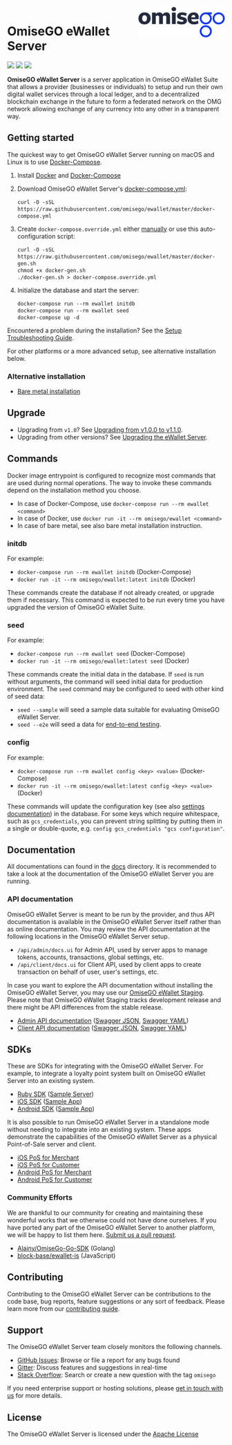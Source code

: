 <img src="assets/logo.png" align="right" />

# OmiseGO eWallet Server

[![](https://img.shields.io/circleci/project/github/omisego/ewallet/master.svg)](https://circleci.com/gh/omisego/ewallet/tree/master)
[![](https://img.shields.io/gitter/room/omisego/ewallet.svg)](https://gitter.im/omisego/ewallet)
[![](https://img.shields.io/github/issues/omisego/ewallet.svg)](https://img.shields.io/github/issues/omisego/ewallet.svg)

**OmiseGO eWallet Server** is a server application in OmiseGO eWallet Suite that allows a provider (businesses or individuals) to setup and run their own digital wallet services through a local ledger, and to a decentralized blockchain exchange in the future to form a federated network on the OMG network allowing exchange of any currency into any other in a transparent way.

## Getting started

The quickest way to get OmiseGO eWallet Server running on macOS and Linux is to use [Docker-Compose](https://docs.docker.com/compose/install/).

1. Install [Docker](https://docs.docker.com/install/) and [Docker-Compose](https://docs.docker.com/compose/install/)

2. Download OmiseGO eWallet Server's [docker-compose.yml](https://raw.githubusercontent.com/omisego/ewallet/master/docker-compose.yml):

    ```shell
    curl -O -sSL https://raw.githubusercontent.com/omisego/ewallet/master/docker-compose.yml
    ```

3. Create `docker-compose.override.yml` either [manually](https://docs.docker.com/compose/extends/) or use this auto-configuration script:

    ```
    curl -O -sSL https://raw.githubusercontent.com/omisego/ewallet/master/docker-gen.sh
    chmod +x docker-gen.sh
    ./docker-gen.sh > docker-compose.override.yml
    ```

4. Initialize the database and start the server:

    ```
    docker-compose run --rm ewallet initdb
    docker-compose run --rm ewallet seed
    docker-compose up -d
    ```

Encountered a problem during the installation? See the [Setup Troubleshooting Guide](docs/setup/troubleshooting.md).

For other platforms or a more advanced setup, see alternative installation below.

### Alternative installation

-   [Bare metal installation](docs/setup/bare_metal.md)

## Upgrade

- Upgrading from `v1.0`? See [Upgrading from v1.0.0 to v1.1.0](docs/setup/upgrading/v1.1.0.md).
- Upgrading from other versions? See [Upgrading the eWallet Server](docs/setup/upgrading).

## Commands

Docker image entrypoint is configured to recognize most commands that are used during normal operations. The way to invoke these commands depend on the installation method you choose.

-   In case of Docker-Compose, use `docker-compose run --rm ewallet <command>`
-   In case of Docker, use `docker run -it --rm omisego/ewallet <command>`
-   In case of bare metal, see also bare metal installation instruction.

### initdb

For example:

-   `docker-compose run --rm ewallet initdb` (Docker-Compose)
-   `docker run -it --rm omisego/ewallet:latest initdb` (Docker)

These commands create the database if not already created, or upgrade them if necessary. This command is expected to be run every time you have upgraded the version of OmiseGO eWallet Suite.

### seed

For example:

-   `docker-compose run --rm ewallet seed` (Docker-Compose)
-   `docker run -it --rm omisego/ewallet:latest seed` (Docker)

These commands create the initial data in the database. If `seed` is run without arguments, the command will seed initial data for production environment. The `seed` command may be configured to seed with other kind of seed data:

-   `seed --sample` will seed a sample data suitable for evaluating OmiseGO eWallet Server.
-   `seed --e2e` will seed a data for [end-to-end testing](docs/setup/advanced/env.md).

### config

For example:

-   `docker-compose run --rm ewallet config <key> <value>` (Docker-Compose)
-   `docker run -it --rm omisego/ewallet:latest config <key> <value>` (Docker)

These commands will update the configuration key (see also [settings documentation](docs/setup/advanced/settings.md)) in the database. For some keys which require whitespace, such as `gcs_credentials`, you can prevent string splitting by putting them in a single or double-quote, e.g. `config gcs_credentials "gcs configuration"`.

## Documentation

All documentations can found in the [docs](docs/) directory. It is recommended to take a look at the documentation of the OmiseGO eWallet Server you are running.

### API documentation

OmiseGO eWallet Server is meant to be run by the provider, and thus API documentation is available in the OmiseGO eWallet Server itself rather than as online documentation. You may review the API documentation at the following locations in the OmiseGO eWallet Server setup.

-   `/api/admin/docs.ui` for Admin API, used by server apps to manage tokens, accounts, transactions, global settings, etc.
-   `/api/client/docs.ui` for Client API, used by client apps to create transaction on behalf of user, user's settings, etc.

In case you want to explore the API documentation without installing the OmiseGO eWallet Server, you may use our [OmiseGO eWallet Staging](https://ewallet.staging.omisego.io/). Please note that OmiseGO eWallet Staging tracks development release and there might be API differences from the stable release.

-   [Admin API documentation](https://ewallet.staging.omisego.io/api/admin/docs.ui) ([Swagger JSON](https://ewallet.staging.omisego.io/api/admin/docs.json), [Swagger YAML](https://ewallet.staging.omisego.io/api/admin/docs.yaml))
-   [Client API documentation](https://ewallet.staging.omisego.io/api/client/docs.ui) ([Swagger JSON](https://ewallet.staging.omisego.io/api/client/docs.json), [Swagger YAML](https://ewallet.staging.omisego.io/api/client/docs.yaml))

## SDKs

These are SDKs for integrating with the OmiseGO eWallet Server. For example, to integrate a loyalty point system built on OmiseGO eWallet Server into an existing system.

-   [Ruby SDK](https://github.com/omisego/ruby-sdk) ([Sample Server](https://github.com/omisego/sample-server))
-   [iOS SDK](https://github.com/omisego/ios-sdk) ([Sample App](https://github.com/omisego/sample-ios))
-   [Android SDK](https://github.com/omisego/android-sdk) ([Sample App](https://github.com/omisego/sample-android))

It is also possible to run OmiseGO eWallet Server in a standalone mode without needing to integrate into an existing system. These apps demonstrate the capabilities of the OmiseGO eWallet Server as a physical Point-of-Sale server and client.

-   [iOS PoS for Merchant](https://github.com/omisego/pos-merchant-ios)
-   [iOS PoS for Customer](https://github.com/omisego/pos-client-ios)
-   [Android PoS for Merchant](https://github.com/omisego/pos-merchant-android)
-   [Android PoS for Customer](https://github.com/omisego/pos-client-android)

### Community Efforts

We are thankful to our community for creating and maintaining these wonderful works that we otherwise could not have done ourselves. If you have ported any part of the OmiseGO eWallet Server to another platform, we will be happy to list them here. [Submit us a pull request](https://github.com/omisego/ewallet/pulls).

-   [Alainy/OmiseGo-Go-SDK](https://github.com/Alainy/OmiseGo-Go-SDK) (Golang)
-   [block-base/ewallet-js](https://github.com/block-base/ewallet-js) (JavaScript)

## Contributing

Contributing to the OmiseGO eWallet Server can be contributions to the code base, bug reports, feature suggestions or any sort of feedback. Please learn more from our [contributing guide](.github/CONTRIBUTING.md).

## Support

The OmiseGO eWallet Server team closely monitors the following channels.

-   [GitHub Issues](https://github.com/omisego/ewallet/issues): Browse or file a report for any bugs found
-   [Gitter](https://gitter.im/omisego/ewallet): Discuss features and suggestions in real-time
-   [Stack Overflow](https://stackoverflow.com/questions/tagged/omisego): Search or create a new question with the tag `omisego`

If you need enterprise support or hosting solutions, please [get in touch with us](mailto:thibault@omisego.co) for more details.

## License

The OmiseGO eWallet Server is licensed under the [Apache License](https://www.apache.org/licenses/LICENSE-2.0)
